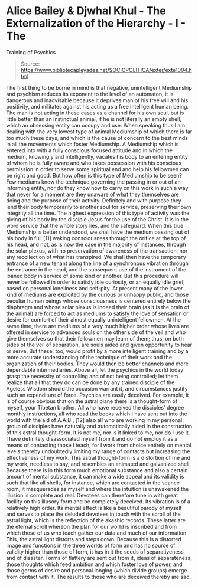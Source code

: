 # Alice Bailey & Djwhal Khul - The Externalization of the Hierarchy - I - The
Training of Psychics

> Source: https://www.bibliotecapleyades.net/SOCIOPOLITICA/exter/exte1004.html

The first thing to be borne in mind is that negative, unintelligent Mediumship and psychism reduces its exponent to the level of an automaton; it is dangerous and inadvisable because it deprives man of his free will and his positivity, and militates against his acting as a free intelligent human being. The man is not acting in these cases as a channel for his own soul, but is little better than an instinctual animal, if he is not literally an empty shell, which an obsessing entity can occupy and use. When speaking thus I am dealing with the very lowest type of animal Mediumship of which there is far too much these days, and which is the cause of concern to the best minds in all the movements which foster Mediumship. A Mediumship which is entered into with a fully conscious focused attitude and in which the medium, knowingly and intelligently, vacates his body to an entering entity of whom he is fully aware and who takes possession with his conscious permission in order to serve some spiritual end and help his fellowmen can be right and good. But how often is this type of Mediumship to be seen? Few mediums know the technique governing the passing in or out of an informing entity, nor do they know how to carry on this work in such a way that never for a moment are they unaware of what they themselves are doing and the purpose of their activity. Definitely and with purpose they lend their body temporarily to another soul for service, preserving their own integrity all the time. The highest expression of this type of activity was the giving of his body by the disciple Jesus for the use of the Christ. It is in the word service that the whole story lies, and the safeguard. When this true Mediumship is better understood, we shall have the medium passing out of his body in full [11] waking consciousness through the orifice at the top of his head, and not, as is now the case in the majority of instances, through the solar plexus, with no preservation of awareness of the transaction, nor any recollection of what has transpired.
We shall then have the temporary entrance of a new tenant along the line of a synchronous vibration through the entrance in the head, and the subsequent use of the instrument of the loaned body in service of some kind or another. But this procedure will never be followed in order to satisfy idle curiosity, or an equally idle grief, based on personal loneliness and self-pity. At present many of the lower kind of mediums are exploited by the curious or unhappy public, and those peculiar human beings whose consciousness is centered entirely below the diaphragm and whose solar plexus is indeed their brain (as it is the brain of the animal) are forced to act as mediums to satisfy the love of sensation or desire for comfort of their almost equally unintelligent fellowmen.
At the same time, there are mediums of a very much higher order whose lives are offered in service to advanced souls on the other side of the veil and who give themselves so that their fellowmen may learn of them; thus, on both sides of the veil of separation, are souls aided and given opportunity to hear or serve. But these, too, would profit by a more intelligent training and by a more accurate understanding of the technique of their work and the organization of their bodies. They would then be better channels and more dependable intermediaries.
Above all, let the psychics in the world today grasp the necessity of controlling and of not being controlled; let them realize that all that they do can be done by any trained disciple of the Ageless Wisdom should the occasion warrant it, and circumstances justify such an expenditure of force. Psychics are easily deceived. For example, it is of course obvious that on the astral plane there is a thought-form of myself, your Tibetan brother. All who have received the disciples' degree monthly instructions, all who read the books which I have sent out into the world with the aid of A.A.B., [12] also all who are working in my personal group of disciples have naturally and automatically aided in the construction of this astral thought-form. It is not me, nor is it linked to me, nor do I use it. I have definitely disassociated myself from it and do not employ it as a means of contacting those I teach, for I work from choice entirely on mental levels thereby undoubtedly limiting my range of contacts but increasing the effectiveness of my work. This astral thought-form is a distortion of me and my work, needless to say, and resembles an animated and galvanized shell.
Because there is in this form much emotional substance and also a certain amount of mental substance, it can make a wide appeal and its validity is such that like all shells, for instance, which are contacted in the seance room, it masquerades as myself and where the intuition is unawakened the illusion is complete and real. Devotees can therefore tune in with great facility on this illusory form and be completely deceived. Its vibration is of a relatively high order. Its mental effect is like a beautiful parody of myself and serves to place the deluded devotees in touch with the scroll of the astral light, which is the reflection of the akashic records. These latter are the eternal scroll whereon the plan for our world is inscribed and from which those of us who teach gather our data and much of our information. This, the astral light distorts and steps down. Because this is a distorted image and functions in the three worlds of form and has no source of validity higher than those of form, it has in it the seeds of separativeness and of disaster. Forms of flattery are sent out from it, ideas of separateness, those thoughts which feed ambition and which foster love of power, and those germs of desire and personal longing (which divide groups) emerge from contact with it. The results to those who are deceived thereby are sad.
